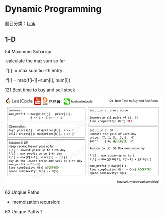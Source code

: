 # Dynamic Programming

题目分类：[Link](https://docs.google.com/spreadsheets/d/1yRCOJ8KysRVkq0O9IlDriT01tC6lzPapmFO4PCmDJQA/edit#gid=1674276502)

## 1-D

54.Maximum Subarray

​	calculate the max sum so far

​	f[i] := max sum to i-th entry

​	f[i] = max(f[i-1]+num[i], num[i])



121.Best time to buy and sell stock

![img](.\figures\121stock.png)

62.Unqiue Paths

- memoization recursion:

  

63.Unique Paths 2